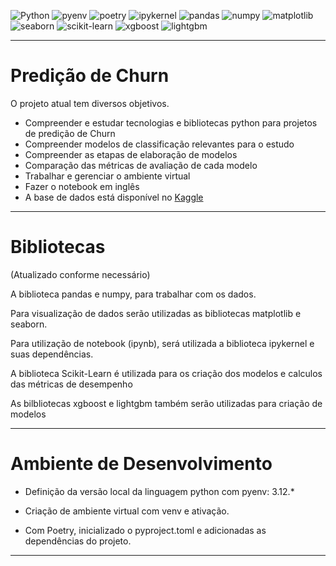 ![Python](https://img.shields.io/badge/python-3670A0?style=for-the-badge&logo=python&logoColor=ffdd54)
![pyenv](https://img.shields.io/badge/pyenv-white?style=for-the-badge)
![poetry](https://img.shields.io/badge/poetry-d0d4fc?style=for-the-badge)
![ipykernel](https://img.shields.io/badge/ipykernel-3670A0?style=for-the-badge)
![pandas](https://img.shields.io/badge/pandas-130654?style=for-the-badge)
![numpy](https://img.shields.io/badge/numpy-013243?style=for-the-badge)
![matplotlib](https://img.shields.io/badge/matplotlib-222832?style=for-the-badge)
![seaborn](https://img.shields.io/badge/seaborn-white?style=for-the-badge)
![scikit-learn](https://img.shields.io/badge/scikitlearn-f7931e?style=for-the-badge)
![xgboost](https://img.shields.io/badge/xgboost-white?style=for-the-badge)
![lightgbm](https://img.shields.io/badge/lightgbm-2980b9?style=for-the-badge)

---

# Predição de Churn

O projeto atual tem diversos objetivos.
- Compreender e estudar tecnologias e bibliotecas python para projetos de predição de Churn
- Compreender modelos de classificação relevantes para o estudo
- Compreender as etapas de elaboração de modelos
- Comparação das métricas de avaliação de cada modelo
- Trabalhar e gerenciar o ambiente virtual
- Fazer o notebook em inglês
- A base de dados está disponível no [Kaggle](https://www.kaggle.com/blastchar/telco-customer-churn)

---

# Bibliotecas

(Atualizado conforme necessário)

A biblioteca pandas e numpy, para trabalhar com os dados.

Para visualização de dados serão utilizadas as bibliotecas matplotlib e seaborn.

Para utilização de notebook (ipynb), será utilizada a biblioteca ipykernel e  suas dependências.

A biblioteca Scikit-Learn é utilizada para os criação dos modelos e calculos das métricas de desempenho

As bilbliotecas xgboost e lightgbm também serão utilizadas para criação de modelos

---

# Ambiente de Desenvolvimento

- Definição da versão local da linguagem python com pyenv: 3.12.*

- Criação de ambiente virtual com venv e ativação.

- Com Poetry, inicializado o pyproject.toml e adicionadas as dependências do projeto.

---